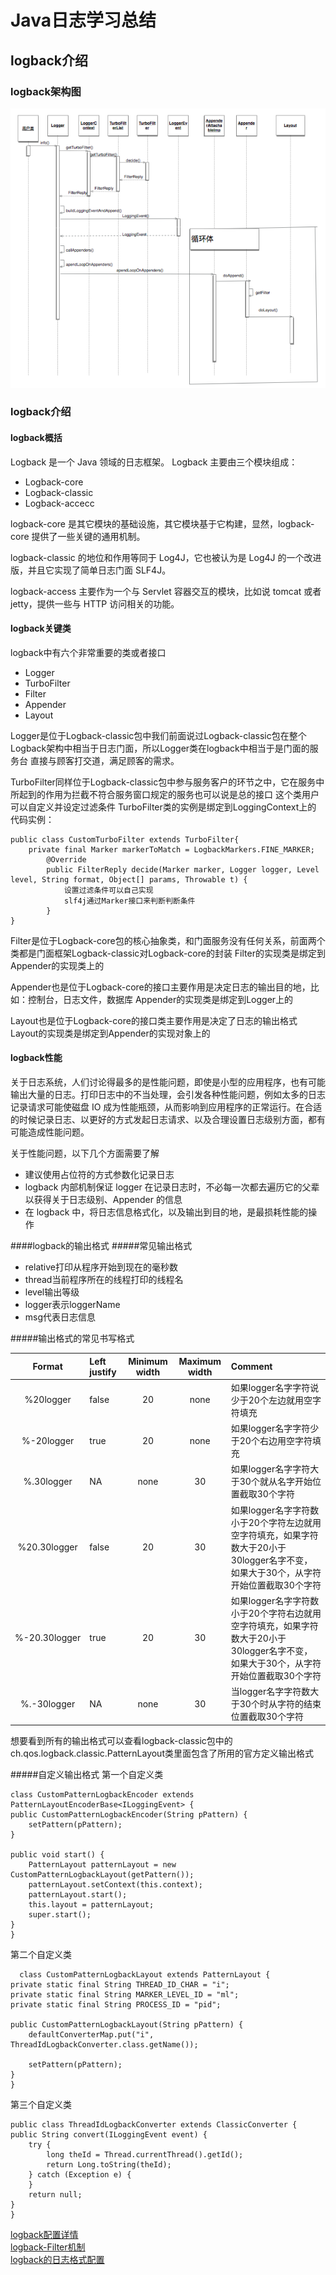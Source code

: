 # Java日志学习总结
## logback介绍
### logback架构图
![logback](https://raw.githubusercontent.com/ReformSun/Resources/master/pictures/logback.png)
### logback介绍
#### logback概括
Logback 是一个 Java 领域的日志框架。
Logback 主要由三个模块组成：

* Logback-core
* Logback-classic
* Logback-accecc

logback-core 是其它模块的基础设施，其它模块基于它构建，显然，logback-core 提供了一些关键的通用机制。

logback-classic 的地位和作用等同于 Log4J，它也被认为是 Log4J 的一个改进版，并且它实现了简单日志门面 SLF4J。

logback-access 主要作为一个与 Servlet 容器交互的模块，比如说 tomcat 或者 jetty，提供一些与 HTTP 访问相关的功能。

#### logback关键类
logback中有六个非常重要的类或者接口

* Logger
* TurboFilter
* Filter
* Appender
* Layout

Logger是位于Logback-classic包中我们前面说过Logback-classic包在整个Logback架构中相当于日志门面，所以Logger类在logback中相当于是门面的服务台
直接与顾客打交道，满足顾客的需求。

TurboFilter同样位于Logback-classic包中参与服务客户的环节之中，它在服务中所起到的作用为拦截不符合服务窗口规定的服务也可以说是总的接口
这个类用户可以自定义并设定过滤条件
TurboFilter类的实例是绑定到LoggingContext上的
代码实例：

    public class CustomTurboFilter extends TurboFilter{
        private final Marker markerToMatch = LogbackMarkers.FINE_MARKER;
            @Override
            public FilterReply decide(Marker marker, Logger logger, Level level, String format, Object[] params, Throwable t) {
                设置过滤条件可以自己实现
                slf4j通过Marker接口来判断判断条件
            }
    }
    
    
Filter是位于Logback-core包的核心抽象类，和门面服务没有任何关系，前面两个类都是门面框架Logback-classic对Logback-core的封装
Filter的实现类是绑定到Appender的实现类上的

Appender也是位于Logback-core的接口主要作用是决定日志的输出目的地，比如：控制台，日志文件，数据库
Appender的实现类是绑定到Logger上的

Layout也是位于Logback-core的接口类主要作用是决定了日志的输出格式
Layout的实现类是绑定到Appender的实现对象上的

#### logback性能
关于日志系统，人们讨论得最多的是性能问题，即使是小型的应用程序，也有可能输出大量的日志。打印日志中的不当处理，会引发各种性能问题，例如太多的日志记录请求可能使磁盘 IO 成为性能瓶颈，从而影响到应用程序的正常运行。在合适的时候记录日志、以更好的方式发起日志请求、以及合理设置日志级别方面，都有可能造成性能问题。

关于性能问题，以下几个方面需要了解

* 建议使用占位符的方式参数化记录日志
* logback 内部机制保证 logger 在记录日志时，不必每一次都去遍历它的父辈以获得关于日志级别、Appender 的信息
* 在 logback 中，将日志信息格式化，以及输出到目的地，是最损耗性能的操作  

####logback的输出格式
#####常见输出格式 

* relative打印从程序开始到现在的毫秒数
* thread当前程序所在的线程打印的线程名
* level输出等级
* logger表示loggerName
* msg代表日志信息

#####输出格式的常见书写格式

|Format|Left justify|Minimum width|Maximum width|Comment|  
|:------:|:---------|:---------:|:------------:|:--------------------|  
|%20logger|false|20|none|如果logger名字字符说少于20个左边就用空字符填充|
|%-20logger|true|20|none|如果logger名字字符少于20个右边用空字符填充|
|%.30logger|NA|none|30|如果logger名字字符大于30个就从名字开始位置截取30个字符|
|%20.30logger|false|20|30|如果logger名字字符数小于20个字符左边就用空字符填充，如果字符数大于20小于30logger名字不变，如果大于30个，从字符开始位置截取30个字符|  
|%-20.30logger|true|20|30|如果logger名字字符数小于20个字符右边就用空字符填充，如果字符数大于20小于30logger名字不变，如果大于30个，从字符开始位置截取30个字符|  
|%.-30logger|NA|none|30|当logger名字字符数大于30个时从字符的结束位置截取30个字符|  
想要看到所有的输出格式可以查看logback-classic包中的ch.qos.logback.classic.PatternLayout类里面包含了所用的官方定义输出格式 
 
#####自定义输出格式 
第一个自定义类
 
    class CustomPatternLogbackEncoder extends PatternLayoutEncoderBase<ILoggingEvent> {
    public CustomPatternLogbackEncoder(String pPattern) {
        setPattern(pPattern);
    }

    public void start() {
        PatternLayout patternLayout = new CustomPatternLogbackLayout(getPattern());
        patternLayout.setContext(this.context);
        patternLayout.start();
        this.layout = patternLayout;
        super.start();
    }
    }  
第二个自定义类

      class CustomPatternLogbackLayout extends PatternLayout {
    private static final String THREAD_ID_CHAR = "i";
    private static final String MARKER_LEVEL_ID = "ml";
    private static final String PROCESS_ID = "pid";

    public CustomPatternLogbackLayout(String pPattern) {
        defaultConverterMap.put("i", ThreadIdLogbackConverter.class.getName());

        setPattern(pPattern);
    }
    }
    
第三个自定义类

    public class ThreadIdLogbackConverter extends ClassicConverter {
    public String convert(ILoggingEvent event) {
        try {
            long theId = Thread.currentThread().getId();
            return Long.toString(theId);
        } catch (Exception e) {
        }
        return null;
    }
    }





[logback配置详情](https://www.jianshu.com/p/1ded57f6c4e3)  
[logback-Filter机制](https://blog.csdn.net/d8111/article/details/45249555)  
[logback的日志格式配置](https://www.cnblogs.com/chrischennx/p/6781574.html)

